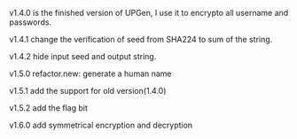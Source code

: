 v1.4.0 is the finished version of UPGen, I use it to encrypto all username and passwords.

v1.4.1 change the verification of seed from SHA224 to sum of the string.

v1.4.2 hide input seed and output string.

v1.5.0 refactor.new: generate a human name

v1.5.1 add the support for old version(1.4.0)

v1.5.2 add the flag bit

v1.6.0 add symmetrical encryption and decryption
